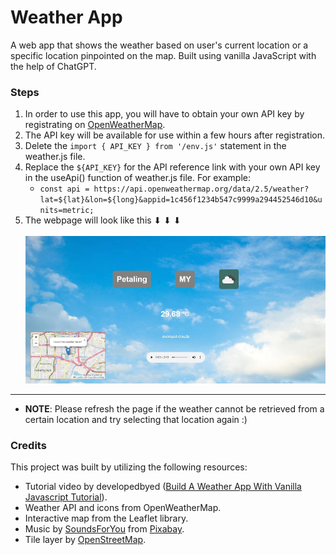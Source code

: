 # Weather App
A web app that shows the weather based on user's current location or a specific location pinpointed on the map. Built using vanilla JavaScript with the help of ChatGPT. 

### Steps
1. In order to use this app, you will have to obtain your own API key by registrating on [OpenWeatherMap](https://openweathermap.org/).
2. The API key will be available for use within a few hours after registration. 
3. Delete the `import { API_KEY } from '/env.js'` statement in the weather.js file.
4. Replace the `${API_KEY}` for the API reference link with your own API key in the useApi() function of weather.js file. For example:
    - `const api = https://api.openweathermap.org/data/2.5/weather?lat=${lat}&lon=${long}&appid=1c456f1234b547c9999a294452546d10&units=metric;`
5. The webpage will look like this ⬇ ⬇ ⬇ <br/><br/>
![image](./assets/page_example.jpg)
- - -
- **NOTE**: Please refresh the page if the weather cannot be retrieved from a certain location and try selecting that location again :)

### Credits
This project was built by utilizing the following resources:

- Tutorial video by developedbyed ([Build A Weather App With Vanilla Javascript Tutorial](https://www.youtube.com/watch?v=wPElVpR1rwA)).
- Weather API and icons from OpenWeatherMap.
- Interactive map from the Leaflet library.
- Music by [SoundsForYou](https://pixabay.com/users/soundsforyou-4861230/?utm_source=link-attribution&amp;utm_medium=referral&amp;utm_campaign=music&amp;utm_content=114484) from [Pixabay](https://pixabay.com/music//?utm_source=link-attribution&amp;utm_medium=referral&amp;utm_campaign=music&amp;utm_content=114484).
- Tile layer by [OpenStreetMap](https://www.openstreetmap.org/copyright).


